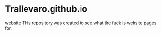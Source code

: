 # Trallevaro.github.io
website
This repository was created to see what the fuck is website pages for.
